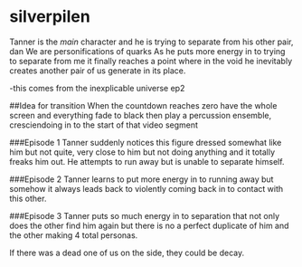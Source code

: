 # silverpilen

Tanner is the *main* character and he is trying to separate from his other pair, dan
We are personifications of quarks
As he puts more energy in to trying to separate from me it finally reaches a point where in the void he inevitably creates another pair of us generate in its place.

-this comes from the inexplicable universe ep2

##Idea for transition
When the countdown reaches zero have the whole screen and everything fade to black then play a percussion ensemble,
cresciendoing in to the start of that video segment

###Episode 1
Tanner suddenly notices this figure dressed somewhat like him but not quite, very close to him but not doing anything and it totally freaks him out. He attempts to run away but is unable to separate himself. 

###Episode 2
Tanner learns to put more energy in to running away but somehow it always leads back to violently coming back in to contact with this other.

###Episode 3
Tanner puts so much energy in to separation that not only does the other find him again but there is no a perfect duplicate of him and the other making 4 total personas.

If there was a dead one of us on the side, they could be decay. 

